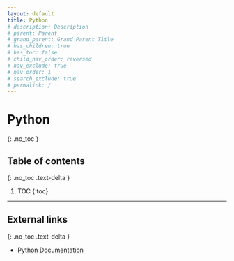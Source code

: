 ```yaml
---
layout: default
title: Python
# description: Description
# parent: Parent
# grand_parent: Grand Parent Title
# has_children: true
# has_toc: false
# child_nav_order: reversed
# nav_exclude: true
# nav_order: 1
# search_exclude: true
# permalink: /
---
```


# Python 
{: .no_toc }

## Table of contents
{: .no_toc .text-delta }

1. TOC
{:toc}

---

## External links
{: .no_toc .text-delta }

- [Python Documentation](https://docs.python.org/3/)
